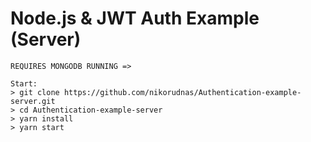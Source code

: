 # Node.js & JWT Auth Example (Server)

```
REQUIRES MONGODB RUNNING =>

Start:
> git clone https://github.com/nikorudnas/Authentication-example-server.git
> cd Authentication-example-server
> yarn install
> yarn start
```
